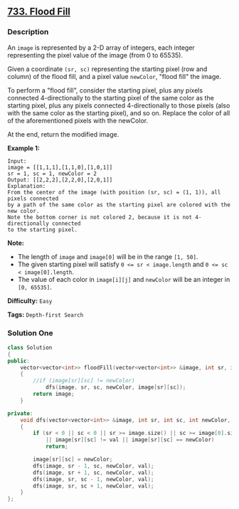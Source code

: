 ## [733. Flood Fill](https://leetcode.com/problems/flood-fill/description/)

### Description

An `image` is represented by a 2-D array of integers, each integer representing the pixel value of the image (from 0 to 65535).

Given a coordinate `(sr, sc)` representing the starting pixel (row and column) of the flood fill, and a pixel value `newColor`, "flood fill" the image.

To perform a "flood fill", consider the starting pixel, plus any pixels connected 4-directionally to the starting pixel of the same color as the starting pixel, plus any pixels connected 4-directionally to those pixels (also with the same color as the starting pixel), and so on. Replace the color of all of the aforementioned pixels with the newColor.

At the end, return the modified image.

**Example 1:**

```
Input:
image = [[1,1,1],[1,1,0],[1,0,1]]
sr = 1, sc = 1, newColor = 2
Output: [[2,2,2],[2,2,0],[2,0,1]]
Explanation:
From the center of the image (with position (sr, sc) = (1, 1)), all pixels connected
by a path of the same color as the starting pixel are colored with the new color.
Note the bottom corner is not colored 2, because it is not 4-directionally connected
to the starting pixel.

```

**Note:**

- The length of `image` and `image[0]` will be in the range `[1, 50]`.
- The given starting pixel will satisfy `0 <= sr < image.length` and `0 <= sc < image[0].length`.
- The value of each color in `image[i][j]` and `newColor` will be an integer in `[0, 65535]`.

**Difficulty:** `Easy`

**Tags:** `Depth-first Search`

### Solution One

```c++
class Solution
{
public:
    vector<vector<int>> floodFill(vector<vector<int>> &image, int sr, int sc, int newColor)
    {
        //if (image[sr][sc] != newColor)
            dfs(image, sr, sc, newColor, image[sr][sc]);
        return image;
    }

private:
    void dfs(vector<vector<int>> &image, int sr, int sc, int newColor, const int val)
    {
        if (sr < 0 || sc < 0 || sr >= image.size() || sc >= image[0].size()
            || image[sr][sc] != val || image[sr][sc] == newColor)
            return;

        image[sr][sc] = newColor;
        dfs(image, sr - 1, sc, newColor, val);
        dfs(image, sr + 1, sc, newColor, val);
        dfs(image, sr, sc - 1, newColor, val);
        dfs(image, sr, sc + 1, newColor, val);
    }
};
```
